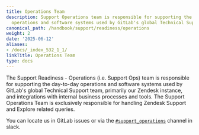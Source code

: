 ```yaml
---
title: Operations Team
description: Support Operations team is responsible for supporting the day-to-day
  operations and software systems used by GitLab's global Technical Support team
canonical_path: /handbook/support/readiness/operations
weight: 2
date: '2025-06-12'
aliases:
- /docs/_index_532_1_1/
linkTitle: Operations Team
type: docs
---
```


The Support Readiness - Operations (i.e. Support Ops) team is responsible for
supporting the day-to-day operations and software systems used by GitLab's
global Technical Support team, primarily our Zendesk instance, and integrations
with internal business processes and tools. The Support Operations Team is
exclusively responsible for handling Zendesk Support and Explore related
queries.

You can locate us in GitLab issues or via the
[`#support_operations`](https://gitlab.slack.com/archives/C018ZGZAMPD)
channel in slack.
